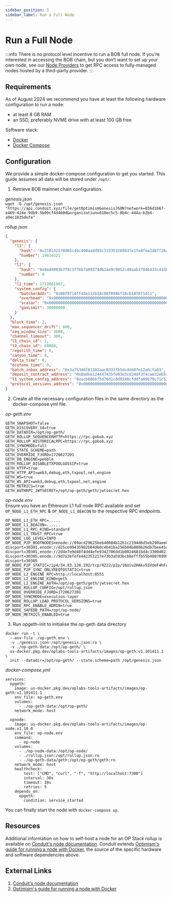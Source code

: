 ```yaml
---
sidebar_position: 5
sidebar_label: Run a Full Node
---
```


# Run a Full Node

:::info
There is no protocol level incentive to run a BOB full node. If you’re interested in accessing the BOB chain, but you don’t want to set up your own node, see our [Node Providers](/learn/reference/tools/node-providers) to get RPC access to fully-managed nodes hosted by a third-party provider.
:::

## Requirements

As of August 2024 we recommend you have at least the following hardware configuration to run a node:

- at least 8 GB RAM
- an SSD, preferably NVME drive with at least 100 GB free

Software stack:

- [Docker](https://docs.docker.com/engine/install/)
- [Docker Compose](https://docs.docker.com/compose/install/)

## Configuration

We provide a simple docker-compose configuration to get you started. This guide assumes all data will be stored under `/opt/`.

1. Retrieve BOB mainnet chain configuration.  

*genesis.json*  
`wget -O /opt/genesis.json "https://api.conduit.xyz/file/getOptimismGenesisJSON?network=036d1667-e469-424e-9db9-5b09cf4d460d&organization=610ec5c5-8b4c-444a-b2b4-a94c1835defe"
`

*rollup.json*  
```json
{
  "genesis": {
    "l1": {
      "hash": "0x218132178d65c4bc490aadd93c31535326043fe1fe8fea2d87f26c1da83d45c2",
      "number": 19634321
    },
    "l2": {
      "hash": "0x8ed4903b7f9c3f7bb7a09374d63ae9c9852cd9aab1784b433c41dbeb47b4dba2",
      "number": 0
    },
    "l2_time": 1712861987,
    "system_config": {
      "batcherAddr": "0x08f9f14ff43e112b18c96f0986f28cb1878f1d11",
      "overhead": "0x00000000000000000000000000000000000000000000000000000000000000bc",
      "scalar": "0x00000000000000000000000000000000000000000000000000000000000a6fe0",
      "gasLimit": 30000000
    }
  },
  "block_time": 2,
  "max_sequencer_drift": 600,
  "seq_window_size": 3600,
  "channel_timeout": 300,
  "l1_chain_id": 1,
  "l2_chain_id": 60808,
  "regolith_time": 0,
  "canyon_time": 0,
  "delta_time": 0,
  "ecotone_time": 0,
  "batch_inbox_address": "0x3a75346f81302aac0333fb5dcdd407e12a6cfa83",
  "deposit_contract_address": "0x8adee124447435fe03e3cd24df3f4cae32e65a3e",
  "l1_system_config_address": "0xacb886b75d76d1c8d9248cfddfa09b70c71c5393",
  "protocol_versions_address": "0x0000000000000000000000000000000000000000"
}
```

2. Create all the necessary configuration files in the same directory as the docker-compose.yml file.

*op-geth.env*  
```
GETH_SNAPSHOT=false
GETH_DISCOVERY_V4=true
GETH_DATADIR=/opt/op-geth/
GETH_ROLLUP_SEQUENCERHTTP=https://rpc.gobob.xyz
GETH_ROLLUP_HISTORICALRPC=https://rpc.gobob.xyz
GETH_SYNCMODE=full
GETH_STATE_SCHEME=path
GETH_OVERRIDE_FJORD=1720627201
GETH_DB_ENGINE=pebble
GETH_ROLLUP_DISABLETXPOOLGOSSIP=true
GETH_HTTP=true
GETH_HTTP_API=web3,debug,eth,txpool,net,engine
GETH_WS=true
GETH_WS_API=web3,debug,eth,txpool,net,engine
GETH_METRICS=true
GETH_AUTHRPC_JWTSECRET=/opt/op-geth/geth/jwtsecret.hex
```

*op-node.env*  
Ensure you have an Ethereum L1 full node RPC available and set `OP_NODE_L1_ETH_RPC` & `OP_NODE_L1_BEACON` to the respective RPC endpoints.
```
OP_NODE_L1_ETH_RPC=.....
OP_NODE_L1_BEACON=......
OP_NODE_L1_RPC_KIND=standard
OP_NODE_L1_TRUST_RPC=true
OP_NODE_LOG_LEVEL=INFO
OP_NODE_P2P_BOOTNODES=enode://09acd29625beb40604b12b1c2194d6d5eb290aee03e0149675201ed717ce226c506671f46fcd440ce6f5e62dc4e059ffe88bcd931f2febcd22520ae7b9d00b5e@34.83.120.192:9222?discport=30301,enode://d25ce99435982b04d60c4b41ba256b84b888626db7bee45a9419382300fbe907359ae5ef250346785bff8d3b9d07cd3e017a27e2ee3cfda3bcbb0ba762ac9674@bootnode.conduit.xyz:0?discport=30301,enode://2d4e7e9d48f4dd4efe9342706dd1b0024681bd4c3300d021f86fc75eab7865d4e0cbec6fbc883f011cfd6a57423e7e2f6e104baad2b744c3cafaec6bc7dc92c1@34.65.43.171:0?discport=30305,enode://9d7a3efefe442351217e73b3a593bcb8efffb55b4807699972145324eab5e6b382152f8d24f6301baebbfb5ecd4127bd3faab2842c04cd432bdf50ba092f6645@34.65.109.126:0?discport=30305
OP_NODE_P2P_STATIC=/ip4/34.83.120.192/tcp/9222/p2p/16Uiu2HAkv5SVdeF4hFqJyCATwT87S3PZmutm8akrgwfcdFeqNxWw
OP_NODE_P2P_SYNC_ONLYREQTOSTATIC=true
OP_NODE_L2_ENGINE_RPC=http://localhost:8551
OP_NODE_L2_ENGINE_KIND=geth
OP_NODE_L2_ENGINE_AUTH=/opt/op-geth/geth/jwtsecret.hex
OP_NODE_ROLLUP_CONFIG=/opt/rollup.json
OP_NODE_OVERRIDE_FJORD=1720627201
OP_NODE_SYNCMODE=execution-layer
OP_NODE_ROLLUP_LOAD_PROTOCOL_VERSIONS=true
OP_NODE_RPC_ENABLE_ADMIN=true
OP_NODE_SAFEDB_PATH=/opt/op-node/
OP_NODE_METRICS_ENABLED=true
```


3. Run opgeth-init to initialise the op-geth data directory
```
docker run -t \
  --env-file ./op-geth.env \
  -v ./genesis.json:/opt/genesis.json:ro \
  -v ./op-geth-data:/opt/op-geth/ \
  us-docker.pkg.dev/oplabs-tools-artifacts/images/op-geth:v1.101411.1 \
  init --datadir=/opt/op-geth/ --state.scheme=path /opt/genesis.json
```

*docker-compose.yml*  
```
services:
  opgeth:
    image: us-docker.pkg.dev/oplabs-tools-artifacts/images/op-geth:v1.101411.1
    env_file: op-geth.env
    volumes:
      - ./op-geth-data:/opt/op-geth/
    network_mode: host

  opnode:
    image: us-docker.pkg.dev/oplabs-tools-artifacts/images/op-node:v1.10.0
    env_file: op-node.env
    command:
      - op-node
    volumes:
      - ./op-node-data:/opt/op-node/
      - ./rollup.json:/opt/rollup.json:ro
      - ./op-geth-data/geth:/opt/op-geth/geth:ro
    network_mode: host
    healthcheck:
        test: ["CMD", "curl", "-f", "http://localhost:7300"]
        interval: 30s
        timeout: 10s
        retries: 5
    depends_on:
      opgeth:
        condition: service_started
```

You can finally start the node with `docker-compose up`.

## Resources

Additional information on how to self-host a node for an OP Stack rollup is available on [Conduit's node documentation](https://docs.conduit.xyz/guides/run-a-node/op-stack-node). Conduit extends [Optimism's guide for running a node with Docker](https://docs.optimism.io/builders/node-operators/tutorials/node-from-docker), the source of the specific hardware and software dependencies above.

## External Links

1. [Conduit's node documentation](https://docs.conduit.xyz/guides/run-a-node/op-stack-node)
1. [Optimism's guide for running a node with Docker](https://docs.optimism.io/builders/node-operators/tutorials/node-from-docker)
